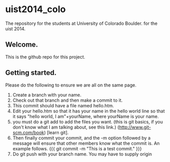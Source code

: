 uist2014_colo
=============

The repository for the students at University of Colorado Boulder. for the uist 2014. 

## Welcome.

This is the github repo for this project. 

## Getting started.

Please do the following to ensure we are all on the same page. 

1. Create a branch with your name.
2. Check out that branch and then make a commit to it.
  1. This commit should have a file named hello.htm.
  2. Edit your hello.htm so that it has your name in the hello world line so that it says "hello world, I am"+yourName, where yourName is your name.
  3. you must do a git add to add the files you want. (this is git basics, if you don't know what I am talking about, see this link.) (http://www.git-scm.com/book) [learn git].
  4. Then finally commit your commit, and the -m option followed by a message will ensure that other members know what the commit is. An example follows.
    {{{ git commit -m "This is a test commit." }}}
  5. Do git push with your branch name. You may have to supply origin 
